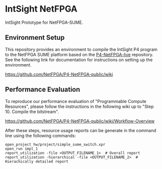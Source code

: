 # IntSight NetFPGA

IntSight Prototype for NetFPGA-SUME.

## Environment Setup

This repository provides an environment to compile the IntSight P4 program to the NetFPGA SUME platform based on the [P4-NetFPGA-live](https://github.com/NetFPGA/P4-NetFPGA-live) repository. See the following link for documentation for instructions on setting up the environment.

https://github.com/NetFPGA/P4-NetFPGA-public/wiki

## Performance Evaluation

To reproduce our performance evaluation of "Programmable Compute Resources", please follow the instructions in the following wiki up to "Step 10. Compile the bitstream".

https://github.com/NetFPGA/P4-NetFPGA-public/wiki/Workflow-Overview

After these steps, resource usage reports can be generate in the command line using the following commands:

```
open_project hw/project/simple_sume_switch.xpr
open_run impl_1
report_utilization -file <OUTPUT_FILENAME_1>  # Overall report
report_utilization -hierarchical -file <OUTPUT_FILENAME_2>  # Hierachically detailed report
```
